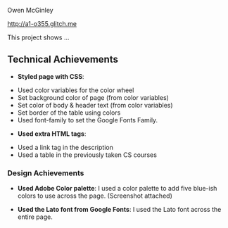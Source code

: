 Owen McGinley

http://a1-o355.glitch.me

This project shows ...

## Technical Achievements
- **Styled page with CSS**:
* Used color variables for the color wheel
* Set background color of page (from color variables)
* Set color of body & header text (from color variables)
* Set border of the table using colors
* Used font-family to set the Google Fonts Family. 

- **Used extra HTML tags**:
* Used a link tag in the description
* Used a table in the previously taken CS courses

### Design Achievements
- **Used Adobe Color palette**: 
I used a color palette to add five blue-ish colors to use across the page. (Screenshot attached)

- **Used the Lato font from Google Fonts**:
I used the Lato font across the entire page.
